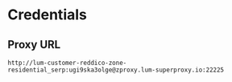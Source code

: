 # Credentials 

## Proxy URL
`http://lum-customer-reddico-zone-residential_serp:ugi9ska3olge@zproxy.lum-superproxy.io:22225`

